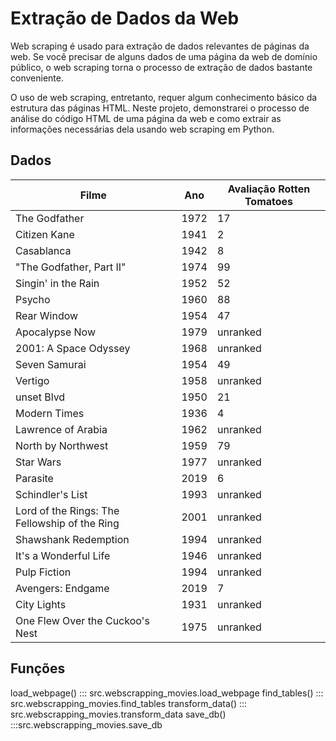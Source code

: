 # Extração de Dados da Web

Web scraping é usado para extração de dados relevantes de páginas da web. Se você precisar de alguns dados de uma página da web de domínio público, o web scraping torna o processo de extração de dados bastante conveniente. 

O uso de web scraping, entretanto, requer algum conhecimento básico da estrutura das páginas HTML. Neste projeto, demonstrarei o processo de análise do código HTML de uma página da web e como extrair as informações necessárias dela usando web scraping em Python.

## Dados

|Filme|Ano|Avaliação Rotten Tomatoes|
|-----|---|-------------------------|
|The Godfather|1972|17|
|Citizen Kane|1941|2|
|Casablanca|1942|8|
|"The Godfather, Part II"|1974|99|
|Singin' in the Rain|1952|52|
|Psycho|1960|88|
|Rear Window|1954|47|
|Apocalypse Now|1979|unranked|
|2001: A Space Odyssey|1968|unranked|
|Seven Samurai|1954|49|
|Vertigo|1958|unranked|
|unset Blvd|1950|21|
|Modern Times|1936|4|
|Lawrence of Arabia|1962|unranked|
|North by Northwest|1959|79
|Star Wars|1977|unranked|
|Parasite|2019|6|
|Schindler's List|1993|unranked|
|Lord of the Rings: The Fellowship of the Ring|2001|unranked|
|Shawshank Redemption|1994|unranked|
|It's a Wonderful Life|1946|unranked|
|Pulp Fiction|1994|unranked|
|Avengers: Endgame|2019|7|
|City Lights|1931|unranked|
|One Flew Over the Cuckoo's Nest|1975|unranked|


## Funções

load_webpage()
::: src.webscrapping_movies.load_webpage
find_tables()
::: src.webscrapping_movies.find_tables
transform_data()
::: src.webscrapping_movies.transform_data
save_db()
:::src.webscrapping_movies.save_db


